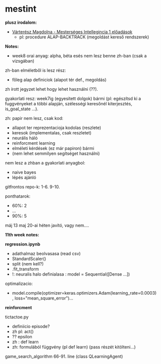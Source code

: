 # mestint

**plusz irodalom:**

- [Várterész Magdolna - Mesterséges Intellegincia 1 előadások](https://arato.inf.unideb.hu/varteresz.magda/mi1folia/foliafo.pdf)
  - pl: procedure ALAP-BACKTRACK (megoldást kereső rendszerek)

**Notes:**

- week8 orai anyag: alpha, béta esés nem lesz benne zh-ban (csak a vizsgában)

zh-ban elméletből is lesz rész:

- főleg alap definiciok (alapot tér def., megoldás)

zh írott jegyzet lehet hogy lehet használni (??).

gyakorlati resz: week7ig (egyesített dolgok) bármi (pl: egészítsd ki a fuggvényeket a többi alapján, szélességi keresőnél kiterjesztés, is_goal_state ...).

zh:
papir nem lesz, csak kod:

- allapot ter reprezentacioja kodolas (reszlete)
- keresok (implementalas, csak reszletet)
- neurális háló
- reinforcment learning
- elméleti kérdések (ez már papiron) bármi
- (nem lehet semmilyen segítséget használni)

nem lesz a zhban a gyakorlati anyagbol:

- naive bayes
- lépés ajánló

gitfrontos repo-k: 1-6. 9-10.

ponthatarok:

- 60%: 2
- ...
- 90%: 5

máj 13
maj 20-ai héten javító, vagy nem....

**11th week notes:**

**regression.ipynb**

- adathalmaz beolvasasa (read csv)
- StandardScaler()
- split (nem kell?)
- .fit_transform
- !: neuralis halo definialasa : model = Sequential([Dense ...])

optimalizacio:

- model.compile(optimizer=keras.optimizers.Adam(learning_rate=0.0003), loss="mean_square_error")...

**reinforcment**

tictactoe.py

- definiicio episode?
- zh pl: act()
- ?? epsilon
- zh : def learn
- zh: formulából függvény (pl def learn) (pass részét kitölteni...)

game_search_algorithm 66-91. line (class QLearningAgent)
